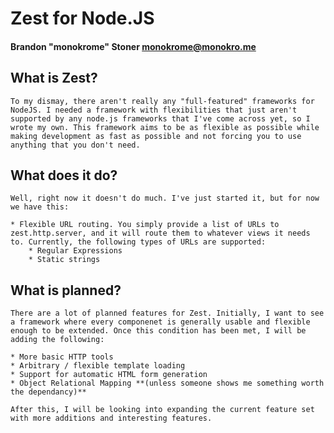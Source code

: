 # Zest for Node.JS
#### Brandon "monokrome" Stoner <monokrome@monokro.me>

## What is Zest?

	To my dismay, there aren't really any "full-featured" frameworks for NodeJS. I needed a framework with flexibilities that just aren't supported by any node.js frameworks that I've come across yet, so I wrote my own. This framework aims to be as flexible as possible while making development as fast as possible and not forcing you to use anything that you don't need.


## What does it do?

	Well, right now it doesn't do much. I've just started it, but for now we have this:

	* Flexible URL routing. You simply provide a list of URLs to zest.http.server, and it will route them to whatever views it needs to. Currently, the following types of URLs are supported:
		* Regular Expressions
		* Static strings

## What is planned?

	There are a lot of planned features for Zest. Initially, I want to see a framework where every componenet is generally usable and flexible enough to be extended. Once this condition has been met, I will be adding the following:

	* More basic HTTP tools
	* Arbitrary / flexible template loading
	* Support for automatic HTML form generation
	* Object Relational Mapping **(unless someone shows me something worth the dependancy)**

	After this, I will be looking into expanding the current feature set with more additions and interesting features.

